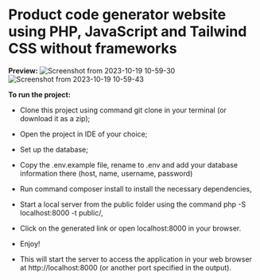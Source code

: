 # Product code generator website using PHP, JavaScript and Tailwind CSS without frameworks
 
<b>Preview:</b>
![Screenshot from 2023-10-19 10-59-30](https://github.com/rncs92/Quiz/assets/123461096/6762ff0e-ef97-45bd-94de-d619aa6cd68d)
![Screenshot from 2023-10-19 10-59-43](https://github.com/rncs92/Quiz/assets/123461096/20bf5e22-4178-4039-a293-054d230b7bcf)



<b>To run the project:</b>
- Clone this project using command git clone in your terminal (or download it as a zip);
- Open the project in IDE of your choice;
- Set up the database;
- Copy the .env.example file, rename to .env and add your database information there (host, name, username, password)
- Run command composer install to install the necessary dependencies,
- Start a local server from the public folder using the command php -S localhost:8000 -t public/,
- Click on the generated link or open localhost:8000 in your browser.
- Enjoy!

  
- This will start the server to access the application in your web browser at http://localhost:8000 (or another port specified in the output).  


